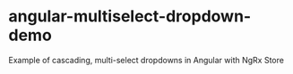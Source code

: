 # angular-multiselect-dropdown-demo
Example of cascading, multi-select dropdowns in Angular with NgRx Store

